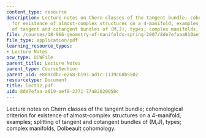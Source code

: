 ```yaml
---
content_type: resource
description: Lecture notes on Chern classes of the tangent bundle; cohomological criterion
  for existence of almost-complex structures on a 4-manifold, examples; splitting
  of tangent and cotangent bundles of (M,J), types; complex manifolds, Dolbeault cohomology.
file: /courses/18-966-geometry-of-manifolds-spring-2007/8de7efaaa019aef8237177a82020050c_lect12.pdf
file_type: application/pdf
learning_resource_types:
- Lecture Notes
ocw_type: OCWFile
parent_title: Lecture Notes
parent_type: CourseSection
parent_uid: e88acdbc-e268-b193-ad1c-1139c68b5502
resourcetype: Document
title: lect12.pdf
uid: 8de7efaa-a019-aef8-2371-77a82020050c
---
```

Lecture notes on Chern classes of the tangent bundle; cohomological criterion for existence of almost-complex structures on a 4-manifold, examples; splitting of tangent and cotangent bundles of (M,J), types; complex manifolds, Dolbeault cohomology.

